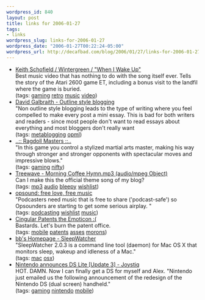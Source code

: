 ```yaml
--- 
wordpress_id: 840
layout: post
title: links for 2006-01-27
tags: 
- links
wordpress_slug: links-for-2006-01-27
wordpress_date: "2006-01-27T00:22:24-05:00"
wordpress_url: http://decafbad.com/blog/2006/01/27/links-for-2006-01-27
---
```

<ul class="delicious">
	<li>
		<div class="delicious-link"><a href="http://www.keithschofield.com/et/">Keith Schofield / Wintergreen /  "When I Wake Up"</a></div>
		<div class="delicious-extended">Best music video that has nothing to do with the song itself ever.  Tells the story of the Atari 2600 game ET, including a bonus visit to the landfil where the game is buried.</div>
		<div class="delicious-tags">(tags: <a href="http://del.icio.us/deusx/gaming">gaming</a> <a href="http://del.icio.us/deusx/retro">retro</a> <a href="http://del.icio.us/deusx/music">music</a> <a href="http://del.icio.us/deusx/video">video</a>)</div>
	</li>
	<li>
		<div class="delicious-link"><a href="http://www.davidgalbraith.org/archives/001002.html">David Galbraith - Outline style blogging</a></div>
		<div class="delicious-extended">"Non outline style blogging leads to the type of writing where you feel compelled to make every post a mini essay. This is bad for both writers and readers - since most people don't want to read essays about everything and most bloggers don't really want</div>
		<div class="delicious-tags">(tags: <a href="http://del.icio.us/deusx/metablogging">metablogging</a> <a href="http://del.icio.us/deusx/opml">opml</a>)</div>
	</li>
	<li>
		<div class="delicious-link"><a href="http://www.ragdollsoft.com/ragdollmasters/">..:: Ragdoll Masters ::..</a></div>
		<div class="delicious-extended">"In this game you control a stylized martial arts master, making his way through stronger and stronger opponents with spectacular moves and impressive blows."</div>
		<div class="delicious-tags">(tags: <a href="http://del.icio.us/deusx/gaming">gaming</a> <a href="http://del.icio.us/deusx/nifty">nifty</a>)</div>
	</li>
	<li>
		<div class="delicious-link"><a href="http://www.bbsdocumentary.com/production/music/BAUD/Treewave%20-%20Morning%20Coffee%20Hymn.mp3">Treewave - Morning Coffee Hymn.mp3 (audio/mpeg Object)</a></div>
		<div class="delicious-extended">Can I make this the official theme song of my blog?</div>
		<div class="delicious-tags">(tags: <a href="http://del.icio.us/deusx/mp3">mp3</a> <a href="http://del.icio.us/deusx/audio">audio</a> <a href="http://del.icio.us/deusx/bleepy">bleepy</a> <a href="http://del.icio.us/deusx/wishlist">wishlist</a>)</div>
	</li>
	<li>
		<div class="delicious-link"><a href="http://opsound.org/index.php">opsound: free love, free music</a></div>
		<div class="delicious-extended">"Podcasters need music that is free to share ('podcast-safe') so Opsounders are starting to get some serious airplay. "</div>
		<div class="delicious-tags">(tags: <a href="http://del.icio.us/deusx/podcasting">podcasting</a> <a href="http://del.icio.us/deusx/wishlist">wishlist</a> <a href="http://del.icio.us/deusx/music">music</a>)</div>
	</li>
	<li>
		<div class="delicious-link"><a href="http://www.cellular-news.com/story/15792.php">Cingular Patents the Emoticon :(</a></div>
		<div class="delicious-extended">Bastards.  Let's burn the patent office.</div>
		<div class="delicious-tags">(tags: <a href="http://del.icio.us/deusx/mobile">mobile</a> <a href="http://del.icio.us/deusx/patents">patents</a> <a href="http://del.icio.us/deusx/asses">asses</a> <a href="http://del.icio.us/deusx/morons">morons</a>)</div>
	</li>
	<li>
		<div class="delicious-link"><a href="http://www.bernhard-baehr.de/">bb's Homepage - SleepWatcher</a></div>
		<div class="delicious-extended">"SleepWatcher 2.0.3 is a command line tool (daemon) for Mac OS X that monitors sleep, wakeup and idleness of a Mac."</div>
		<div class="delicious-tags">(tags: <a href="http://del.icio.us/deusx/mac">mac</a> <a href="http://del.icio.us/deusx/osx">osx</a>)</div>
	</li>
	<li>
		<div class="delicious-link"><a href="http://www.joystiq.com/2006/01/26/nintendo-announces-ds-lite/">Nintendo announces DS Lite [Update 3] - Joystiq</a></div>
		<div class="delicious-extended">HOT. DAMN.  Now I can finally get a DS for myself and Alex.  "Nintendo just emailed us the following announcement of the redesign of the Nintendo DS (dual screen) handheld."</div>
		<div class="delicious-tags">(tags: <a href="http://del.icio.us/deusx/gaming">gaming</a> <a href="http://del.icio.us/deusx/nintendo">nintendo</a> <a href="http://del.icio.us/deusx/mobile">mobile</a>)</div>
	</li>
</ul>
